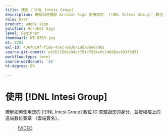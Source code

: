 ```yaml
---
title: 使用 [!DNL Intesi Group]
description: 瞭解如何搭配 Acrobat Sign 使用您的  [!DNL Intesi Group]  數位 ID
role: User
product: adobe sign
solution: Acrobat Sign
level: Beginner
thumbnail: KT-8703.jpg
kt: 8703
exl-id: 43e7d19f-f1e8-47ec-8e30-1aba7a467d01
source-git-commit: e02b1250de94ec781e7984c6c146dbae993f5d31
workflow-type: tm+mt
source-wordcount: '36'
ht-degree: 0%

---
```


# 使用 [!DNL Intesi Group]

瞭解如何使用您的 [!DNL Intesi Group] 數位 ID 來驗證您的身分，並授權檔上的遠端數位簽章 （雲端簽名）。

>[!VIDEO](https://video.tv.adobe.com/v/336989?hidetitle=true)
